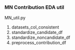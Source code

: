 ### MN Contribution EDA util
MN_util.py
1. datasets_col_consistent
2. standardize_candidate_df
3. standardize_noncandidate_df
4. preprocess_contribution_df
